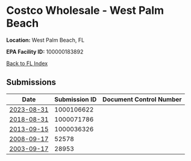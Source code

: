 # Costco Wholesale - West Palm Beach

**Location:** West Palm Beach, FL

**EPA Facility ID:** 100000183892

[Back to FL Index](../../index.md)

## Submissions

| Date | Submission ID | Document Control Number |
|------|--------------|-------------------------|
| [2023-08-31](submissions/1000106622.md) | 1000106622 |  |
| [2018-08-31](submissions/1000071786.md) | 1000071786 |  |
| [2013-09-15](submissions/1000036326.md) | 1000036326 |  |
| [2008-09-17](submissions/52578.md) | 52578 |  |
| [2003-09-17](submissions/28953.md) | 28953 |  |
